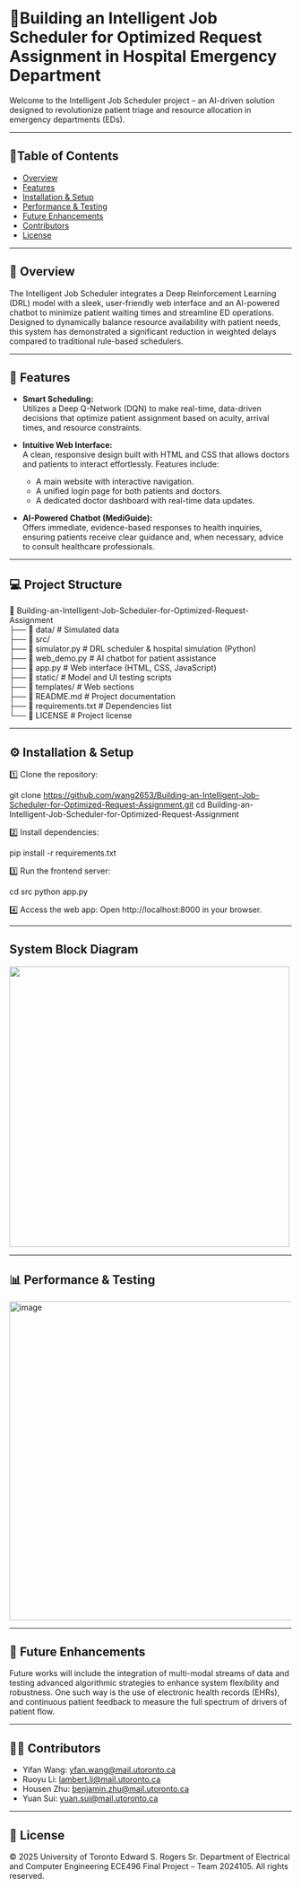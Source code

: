 # 🏥Building an Intelligent Job Scheduler for Optimized Request Assignment in Hospital Emergency Department

Welcome to the Intelligent Job Scheduler project – an AI-driven solution designed to revolutionize patient triage and resource allocation in emergency departments (EDs).

---

## 📌Table of Contents

- [Overview](#overview)
- [Features](#features)
- [Installation & Setup](#installation--setup)
- [Performance & Testing](#performance--testing)
- [Future Enhancements](#future-enhancements)
- [Contributors](#contributors)
- [License](#license)

---

## 🏥 Overview

The Intelligent Job Scheduler integrates a Deep Reinforcement Learning (DRL) model with a sleek, user-friendly web interface and an AI-powered chatbot to minimize patient waiting times and streamline ED operations. Designed to dynamically balance resource availability with patient needs, this system has demonstrated a significant reduction in weighted delays compared to traditional rule-based schedulers.

---

## 🚀 Features

- **Smart Scheduling:**  
  Utilizes a Deep Q-Network (DQN) to make real-time, data-driven decisions that optimize patient assignment based on acuity, arrival times, and resource constraints.

- **Intuitive Web Interface:**  
  A clean, responsive design built with HTML and CSS that allows doctors and patients to interact effortlessly. Features include:
  - A main website with interactive navigation.
  - A unified login page for both patients and doctors.
  - A dedicated doctor dashboard with real-time data updates.

- **AI-Powered Chatbot (MediGuide):**  
  Offers immediate, evidence-based responses to health inquiries, ensuring patients receive clear guidance and, when necessary, advice to consult healthcare professionals.

---

## 💻 Project Structure
📂 Building-an-Intelligent-Job-Scheduler-for-Optimized-Request-Assignment  
 ├── 📂 data/              # Simulated data  
 ├── 📂 src/  
   ├── 📂 simulator.py     # DRL scheduler & hospital simulation (Python)  
   ├── 📂 web_demo.py      # AI chatbot for patient assistance  
   ├── 📂 app.py           # Web interface (HTML, CSS, JavaScript)  
 ├── 📂 static/            # Model and UI testing scripts  
 ├── 📂 templates/         # Web sections  
 ├── 📜 README.md          # Project documentation  
 ├── 📜 requirements.txt   # Dependencies list  
 └── 📜 LICENSE            # Project license  

---

## ⚙️ Installation & Setup
1️⃣ Clone the repository:


git clone https://github.com/wang2653/Building-an-Intelligent-Job-Scheduler-for-Optimized-Request-Assignment.git
cd Building-an-Intelligent-Job-Scheduler-for-Optimized-Request-Assignment


2️⃣ Install dependencies:


pip install -r requirements.txt


3️⃣ Run the frontend server:


cd src
python app.py


4️⃣ Access the web app: Open http://localhost:8000 in your browser.

---

## System Block Diagram
<img src="https://github.com/user-attachments/assets/fc1b6349-249f-4e55-b936-fd3d01dad087" width="500">

---

## 📊 Performance & Testing

<img width="568" alt="image" src="https://github.com/user-attachments/assets/4429b672-a2f1-4141-94c8-8989ba432e4c" />

---

## 🤖 Future Enhancements
Future works will include the integration of multi-modal streams of data and testing advanced algorithmic strategies to enhance system flexibility and robustness. One such way is the use of electronic health records (EHRs), and continuous patient feedback to measure the full spectrum of drivers of patient flow.

---

## 👨‍⚕️ Contributors
- Yifan Wang: yfan.wang@mail.utoronto.ca
- Ruoyu Li: lambert.li@mail.utoronto.ca 
- Housen Zhu: benjamin.zhu@mail.utoronto.ca 
- Yuan Sui: yuan.sui@mail.utoronto.ca

---

## 📜 License

© 2025 University of Toronto
Edward S. Rogers Sr. Department of Electrical and Computer Engineering
ECE496 Final Project – Team 2024105. All rights reserved.
